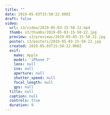 ```yaml
---
title: ""
date: 2019-05-03T15:58:22.000Z
draft: false
video:
  url: s3/video/2019-05-03-15-58-22.mp4
  thumb: s3/thumbs/2019-05-03-15-58-22.jpg
  preview: s3/previews/2019-05-03-15-58-22.jpg
  poster: s3/posters/2019-05-03-15-58-22.jpg
  created: 2019-05-03T15:58:22.000Z
  exif:
    make: Apple
    model: 'iPhone 7'
    lens: null
    iso: null
    aperture: null
    shutter_speed: null
    focal_length: null
    gps: null
  title: null
  caption: null
  controls: true
  duration: 9
---
```


